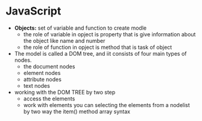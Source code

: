 # JavaScript
- **Objects:** set of variable and function to create modle
    - the role of variable in opject is property that is give information about the object like name and number
    - the role of function in opject is method that is task of object
- The model is called a DOM tree, and iit consists of four main types of nodes. 
    - the document nodes
    - element nodes 
    - attribute nodes 
    - text nodes 
- working with the DOM TREE by two step
    - access the elements
    - work with elements
you can selecting the elements from a nodelist by two way
the item() method
array syntax 